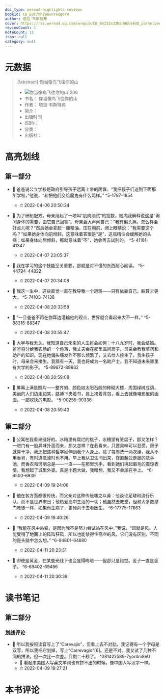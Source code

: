 ```yaml
---
doc_type: weread-highlights-reviews
bookId: CB_EOT7nh7p8GnY6Xg6YW
author: 塔拉·韦斯特弗
cover: https://res.weread.qq.com/wrepub/CB_0mZ32x32N5dH6Ux6UQ_parsecover
reviewCount: 1
noteCount: 11
isbn: null
category: null
---
```

# 元数据
> [!abstract] 你当像鸟飞往你的山
> - ![ 你当像鸟飞往你的山|200](https://res.weread.qq.com/wrepub/CB_0mZ32x32N5dH6Ux6UQ_parsecover)
> - 书名： 你当像鸟飞往你的山
> - 作者： 塔拉·韦斯特弗
> - 简介： 
> - 出版时间 
> - ISBN： 
> - 分类： 
> - 出版社： 

# 高亮划线

## 第一部分


- 📌 爸爸说公立学校是政府引导孩子远离上帝的阴谋。“我把孩子们送到下面那所学校，”他说，“和把他们交给魔鬼有什么两样。” ^5-1797-1854
    - ⏱ 2022-04-06 20:50:34 

- 📌 为了研制配方，母亲用起了一项叫“肌肉测试”的招数，她向我解释说这是“询问身体的需要，由它自己回答”。母亲会大声问自己：“我有偏头痛，怎么样会好点儿呢？”然后她会拿起一瓶精油，压在胸前，闭上眼睛说：“我需要这个吗？”如果她身体向前倾斜，这意味着答案是“是”，这瓶精油会缓解她的头痛；如果身体向后倾斜，那就意味着“不”，她会再去试别的。 ^5-41181-41347
    - ⏱ 2022-04-07 23:05:37 

- 📌 我在学习的这个技能至关重要，那就是对不懂的东西耐心阅读。 ^5-44794-44822
    - ⏱ 2022-04-07 20:34:08 

- 📌 我这一生中，这些直觉一直在教导我一个道理——只有依靠自己，胜算才更大。 ^5-74103-74138
    - ⏱ 2022-04-08 20:33:58 

- 📌 “一旦爸爸不再在你耳边灌输他的观点，世界就会看起来大不一样。” ^5-88316-88347
    - ⏱ 2022-04-08 20:55:47 

- 📌 大学与我无关。我知道自己未来的人生将会如何：十八九岁时，我会结婚。爸爸将分给我农场的一个角落，我丈夫会在那里盖间房子。母亲会教我草药和助产的知识。现在她偏头痛发作不那么频繁了，又去给人接生了。我生孩子时，母亲会来接生。我猜有一天，我也将成为一名助产士。我不知道未来哪里有大学的影子。 ^5-89672-89862
    - ⏱ 2022-04-08 20:59:08 

- 📌 屏幕上满是照片——整齐的、颜色如太阳石般的砖砌大楼，周围绿树成荫，美丽的人们边走边笑，胳膊下夹着书，肩上挎着背包，看上去就像电影里的画面。一部欢快的电影。 ^5-90259-90336
    - ⏱ 2022-04-08 20:59:43 
## 第二部分


- 📌 公寓在我看来挺好的。冰箱里有腐烂的桃子，水槽里有脏盘子，那又怎样？一进门有一股异味扑面而来，那又怎样？在我看来，只要臭味可以忍受，房子就算干净，我还把这种哲学延伸到我个人身上。除了每周洗一两次澡，我从不用香皂，有时连洗澡时也不用。早上我从卫生间出来，径直越过走廊的洗手池，而香农和玛丽总是——一直——在那里洗手。看到她们挑起眉毛的震惊表情，我想起了城里外婆。真是小题大做，我暗想，我又不会尿在手上。 ^6-6500-6839
    - ⏱ 2022-04-09 19:24:06 

- 📌 他在各方面都很传统，而父亲对这种传统嗤之以鼻：他谈论足球和流行乐队，而不是世界末日；他热爱高中生活的一切；他虽然去教堂，但和大多数摩门教徒一样，如果他生病了，更倾向于去看医生。 ^6-17775-17863
    - ⏱ 2022-04-09 19:40:26 

- 📌 “我能在风中站稳，是因为我不是努力尝试站在风中，”我说，“风就是风。人能受得了地面上的阵阵狂风，所以也能禁得住高空的风。它们没有区别。不同的是头脑中怎么想。” ^6-64801-64880
    - ⏱ 2022-04-11 20:23:31 

- 📌 即便是黄金，在某些光线下也会显得晦暗——但那只是错觉。金子一直是金子。 ^6-69402-69486
    - ⏱ 2022-04-11 20:30:38 
# 读书笔记

## 第二部分

### 划线评论
- 📌 所以我按照读音写上了“Carevajio”，但看上去不对劲。我记得有一个字母是双写，所以我把它划掉，写上“Carrevagio”[6]。还是不对。我又试了几种不同的拼法，但一次比一次差。只剩二十秒了。  ^381422589-7yor4m8eU
    - 💭 看起来美国人写英文单词也有拼不出的时候，像中国人写汉字一样。
    - ⏱ 2022-04-09 19:27:21
   
# 本书评论
